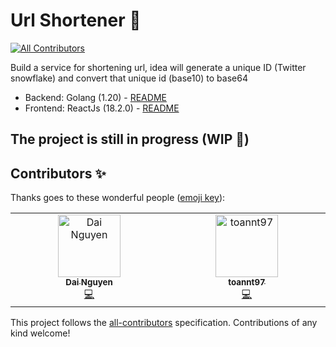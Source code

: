 # Url Shortener :tada:

<!-- ALL-CONTRIBUTORS-BADGE:START - Do not remove or modify this section -->

[![All Contributors](https://img.shields.io/badge/all_contributors-1-orange.svg?style=flat-square)](#contributors-)

<!-- ALL-CONTRIBUTORS-BADGE:END -->

Build a service for shortening url, idea will generate a unique ID (Twitter snowflake) and convert that unique id (base10) to base64

- Backend: Golang (1.20) - [README](./backend/README.md)
- Frontend: ReactJs (18.2.0) - [README](./web-app/README.md)


## The project is still in progress (WIP :rocket:)

## Contributors ✨

Thanks goes to these wonderful people ([emoji key](https://allcontributors.org/docs/en/emoji-key)):

<!-- ALL-CONTRIBUTORS-LIST:START - Do not remove or modify this section -->
<!-- prettier-ignore-start -->
<!-- markdownlint-disable -->
<table>
  <tbody>
    <tr>
      <td align="center" valign="top" width="14.28%"><a href="https://nguyendai.dev/"><img src="https://avatars.githubusercontent.com/u/37446552?v=4?s=100" width="100px;" alt="Dai Nguyen"/><br /><sub><b>Dai Nguyen</b></sub></a><br /><a href="https://github.com/ngtrdai197/url-shortener/commits?author=ngtrdai197" title="Code">💻</a></td>
      <td align="center" valign="top" width="14.28%"><a href="https://github.com/toannt97"><img src="https://avatars.githubusercontent.com/u/54499867?v=4?s=100" width="100px;" alt="toannt97"/><br /><sub><b>toannt97</b></sub></a><br /><a href="https://github.com/ngtrdai197/url-shortener/commits?author=toannt97" title="Code">💻</a>
    </tr>
  </tbody>
</table>

<!-- markdownlint-restore -->
<!-- prettier-ignore-end -->

<!-- ALL-CONTRIBUTORS-LIST:END -->

This project follows the [all-contributors](https://github.com/all-contributors/all-contributors) specification. Contributions of any kind welcome!
